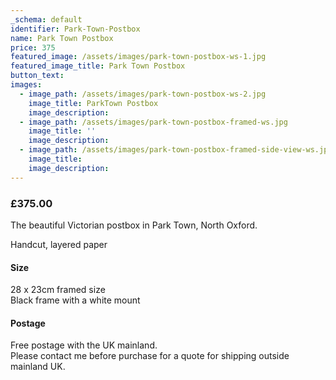 ```yaml
---
_schema: default
identifier: Park-Town-Postbox
name: Park Town Postbox
price: 375
featured_image: /assets/images/park-town-postbox-ws-1.jpg
featured_image_title: Park Town Postbox
button_text:
images:
  - image_path: /assets/images/park-town-postbox-ws-2.jpg
    image_title: ParkTown Postbox
    image_description:
  - image_path: /assets/images/park-town-postbox-framed-ws.jpg
    image_title: ''
    image_description:
  - image_path: /assets/images/park-town-postbox-framed-side-view-ws.jpg
    image_title:
    image_description:
---
```

### **£375.00**

The beautiful Victorian postbox in Park Town, North Oxford.&nbsp;

Handcut, layered paper

#### Size

28 x 23cm framed size<br>Black frame with a white mount

#### Postage

Free postage with the UK mainland.<br>Please contact me before purchase for a quote for shipping outside mainland UK.